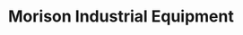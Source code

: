 ---
title: "Morison Industrial Equipment"
url: /saginaw/morison-industrial-equipment/
shop: shop
---